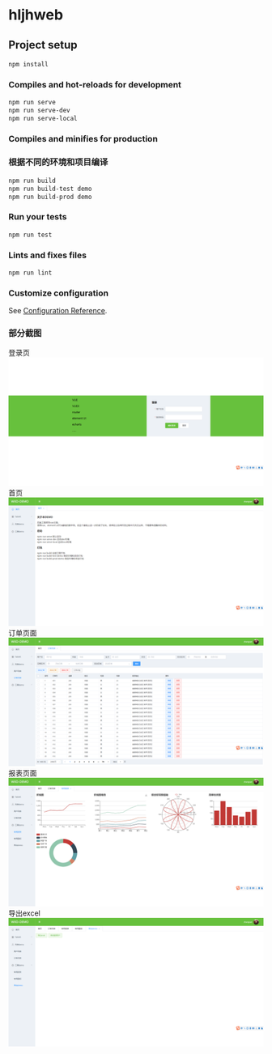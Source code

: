 # hljhweb

## Project setup
```
npm install
```

### Compiles and hot-reloads for development
```
npm run serve
npm run serve-dev
npm run serve-local
```

### Compiles and minifies for production 
### 根据不同的环境和项目编译
```
npm run build
npm run build-test demo
npm run build-prod demo
```

### Run your tests
```
npm run test
```

### Lints and fixes files
```
npm run lint
```

### Customize configuration
See [Configuration Reference](https://cli.vuejs.org/config/).

### 部分截图
登录页
![Image text](https://github.com/1065744299/opensource/blob/master/src/assets/login.png?raw=true)
首页
![Image text](https://github.com/1065744299/opensource/blob/master/src/assets/main.png?raw=true)
订单页面
![Image text](https://github.com/1065744299/opensource/blob/master/src/assets/order.png?raw=true)
报表页面
![Image text](https://github.com/1065744299/opensource/blob/master/src/assets/echarts.png?raw=true)
导出excel
![Image text](https://github.com/1065744299/opensource/blob/master/src/assets/export.png?raw=true)